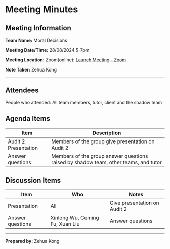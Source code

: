 # Meeting Minutes

## Meeting Information

**Team Name:** Moral Decisions

**Meeting Date/Time:** 28/08/2024  5-7pm

**Meeting Location:** Zoom(online): [Launch Meeting - Zoom](https://anu.zoom.us/j/86482877424?pwd=08A5lKE4rWT8hokwu7NvYmeomaLKHc.1)

**Note Taker:** Zehua Kong

------

## Attendees

People who attended: All team members, tutor, client and the shadow team

## Agenda Items

| Item                 | Description                                                  |
| -------------------- | ------------------------------------------------------------ |
| Audit 2 Presentation | Members of the group give presentation on Audit 2            |
| Answer questions     | Members of the group answer questions raised by shadow team, other teams, and tutor |

## Discussion Items

| Item             | Who                             | Notes                        |
| ---------------- | ------------------------------- | ---------------------------- |
| Presentation     | All                             | Give presentation on Audit 2 |
| Answer questions | Xinlong Wu, Ceming Fu, Xuan Liu | Answer questions             |

------

**Prepared by:** Zehua Kong

